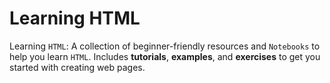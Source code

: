 # Learning HTML
Learning `HTML`: A collection of beginner-friendly resources and `Notebooks` to help you learn `HTML`. Includes **tutorials**, **examples**, and **exercises** to get you started with creating web pages.
